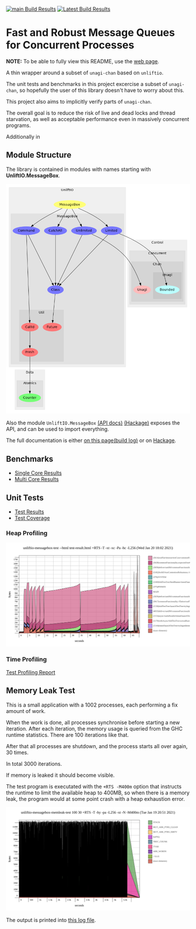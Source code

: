 [![main Build Results](https://github.com/sheyll/unliftio-messagebox/workflows/.github/workflows/test.yml/badge.svg?branch=main)](https://github.com/sheyll/unliftio-messagebox/actions)
[![Latest Build Results](https://github.com/sheyll/unliftio-messagebox/workflows/.github/workflows/test.yml/badge.svg)](https://github.com/sheyll/unliftio-messagebox/actions)

# Fast and Robust Message Queues for Concurrent Processes

**NOTE:** To be able to fully view this README, use the [web page](https://sheyll.github.io/unliftio-messagebox/).

A thin wrapper around a subset of `unagi-chan` based on `unliftio`.

The unit tests and benchmarks in this project excercise a subset 
of `unagi-chan`, so hopefully the user of this library doesn't
have to worry about this.

This project also aims to implicitly verify parts of `unagi-chan`.

The overall goal is to reduce the risk of live and dead locks and 
thread starvation, as well as acceptable performance 
even in massively concurrent programs.

Additionally in 
## Module Structure

The library is contained in modules with names starting with 
**UnliftIO.MessageBox**.

![Module Structure](./generated-reports/module-graph/module-graph.png)

Also the module 
`UnliftIO.MessageBox` [(API docs)](./generated-reports/haddock-report/unliftio-messagebox/UnliftIO-MessageBox.html)
[(Hackage)](http://hackage.haskell.org/package/unliftio-messagebox/docs/UnliftIO-MessageBox.html)
exposes the API, and can be used to import everything.

The full documentation is either [on this page](./generated-reports/haddock-report/unliftio-messagebox/index.html)[(build log)](./generated-reports/haddock-report/build.log)
or on [Hackage](http://hackage.haskell.org/package/unliftio-messagebox).

## Benchmarks

* [Single Core Results](./generated-reports/benchmark-report/benchmark-1-CORES.html)
* [Multi Core Results](./generated-reports/benchmark-report/benchmark-ALL-CORES.html)

## Unit Tests

* [Test Results](./generated-reports/test-profiling-report/test-result.html)
* [Test Coverage](./generated-reports/test-coverage-report/hpc_index.html)
### Heap Profiling

![Test Heap Profiling Report](./generated-reports/test-profiling-report/unliftio-messagebox-test.svg)

### Time Profiling

[Test Profiling Report](./generated-reports/test-profiling-report/unliftio-messagebox-test.prof)

## Memory Leak Test 

This is a small application with a 1002 processes, each performing a fix amount of 
work.

When the work is done, all processes synchronise before starting a new iteration.
After each iteration, the memory usage is queried from the GHC runtime 
statistics.
There are 100 iterations like that. 

After that all processes are shutdown, and the process
starts all over again, 30 times.

In total 3000 iterations.

If memory is leaked it should become visible.

The test program is executated with the `+RTS -M400m` option that instructs
the runtime to limit the available heap to 400MB, so when there is a memory
leak, the program would at some point crash with a heap exhaustion error.

![Memleak Test Heap Profiling Report](./generated-reports/memleak-test-report/unliftio-messagebox-memleak-test.svg)

The output is printed into [this log file](./generated-reports/memleak-test-report/test.log).
